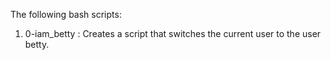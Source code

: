 The following bash scripts:

1. 0-iam_betty : Creates a script that switches the current user to the user betty.
